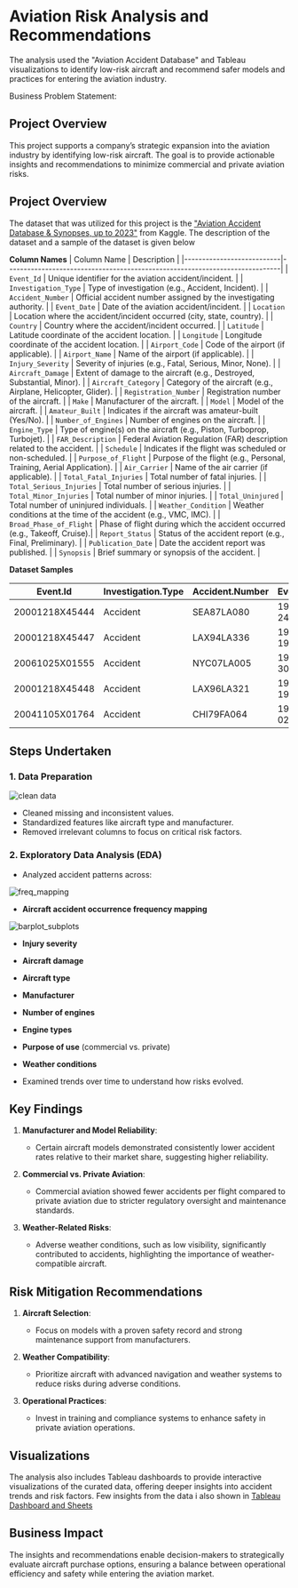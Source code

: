 # Aviation Risk Analysis and Recommendations

The analysis used the "Aviation Accident Database" and Tableau visualizations to identify low-risk aircraft and recommend safer models and practices for entering the aviation industry.

Business Problem Statement:


## Project Overview
This project supports a company’s strategic expansion into the aviation industry by identifying low-risk aircraft. The goal is to provide actionable insights and recommendations to minimize commercial and private aviation risks.

## Project Overview
The dataset that was utilized for this project is the ["Aviation Accident Database & Synopses, up to 2023"](https://www.kaggle.com/datasets/khsamaha/aviation-accident-database-synopses) from Kaggle. The description of the dataset and a sample of the dataset is given below

**Column Names**
| Column Name               | Description                                                                 |
|---------------------------|-----------------------------------------------------------------------------|
| `Event_Id`                | Unique identifier for the aviation accident/incident.                      |
| `Investigation_Type`      | Type of investigation (e.g., Accident, Incident).                          |
| `Accident_Number`         | Official accident number assigned by the investigating authority.          |
| `Event_Date`              | Date of the aviation accident/incident.                                    |
| `Location`                | Location where the accident/incident occurred (city, state, country).      |
| `Country`                 | Country where the accident/incident occurred.                              |
| `Latitude`                | Latitude coordinate of the accident location.                              |
| `Longitude`               | Longitude coordinate of the accident location.                             |
| `Airport_Code`            | Code of the airport (if applicable).                                       |
| `Airport_Name`            | Name of the airport (if applicable).                                       |
| `Injury_Severity`         | Severity of injuries (e.g., Fatal, Serious, Minor, None).                  |
| `Aircraft_Damage`         | Extent of damage to the aircraft (e.g., Destroyed, Substantial, Minor).    |
| `Aircraft_Category`       | Category of the aircraft (e.g., Airplane, Helicopter, Glider).             |
| `Registration_Number`     | Registration number of the aircraft.                                       |
| `Make`                    | Manufacturer of the aircraft.                                              |
| `Model`                   | Model of the aircraft.                                                     |
| `Amateur_Built`           | Indicates if the aircraft was amateur-built (Yes/No).                      |
| `Number_of_Engines`       | Number of engines on the aircraft.                                         |
| `Engine_Type`             | Type of engine(s) on the aircraft (e.g., Piston, Turboprop, Turbojet).     |
| `FAR_Description`         | Federal Aviation Regulation (FAR) description related to the accident.     |
| `Schedule`                | Indicates if the flight was scheduled or non-scheduled.                    |
| `Purpose_of_Flight`       | Purpose of the flight (e.g., Personal, Training, Aerial Application).      |
| `Air_Carrier`             | Name of the air carrier (if applicable).                                   |
| `Total_Fatal_Injuries`    | Total number of fatal injuries.                                            |
| `Total_Serious_Injuries`  | Total number of serious injuries.                                          |
| `Total_Minor_Injuries`    | Total number of minor injuries.                                            |
| `Total_Uninjured`         | Total number of uninjured individuals.                                     |
| `Weather_Condition`       | Weather conditions at the time of the accident (e.g., VMC, IMC).           |
| `Broad_Phase_of_Flight`   | Phase of flight during which the accident occurred (e.g., Takeoff, Cruise).|
| `Report_Status`           | Status of the accident report (e.g., Final, Preliminary).                  |
| `Publication_Date`        | Date the accident report was published.                                    |
| `Synopsis`                | Brief summary or synopsis of the accident.                                 |

**Dataset Samples**

| Event.Id         | Investigation.Type | Accident.Number | Event.Date  | Location          | Country       | Latitude  | Longitude  | Airport.Code | Airport.Name | Injury.Severity | Aircraft.Damage | Aircraft.Category | Registration.Number | Make  | Model | Amateur.Built | Number.of.Engines | Engine.Type | FAR.Description | Schedule | Purpose.of.Flight | Air.Carrier | Total.Fatal.Injuries | Total.Serious.Injuries | Total.Minor.Injuries | Total.Uninjured | Weather.Condition | Broad.Phase.of.Flight | Report.Status | Publication.Date | Synopsis |
|------------------|--------------------|-----------------|-------------|-------------------|---------------|-----------|------------|--------------|--------------|-----------------|-----------------|-------------------|---------------------|-------|-------|---------------|-------------------|-------------|-----------------|----------|-------------------|-------------|-----------------------|-------------------------|-----------------------|-----------------|-------------------|-----------------------|---------------|------------------|----------|
| 20001218X45444   | Accident           | SEA87LA080      | 1948-10-24  | MOOSE CREEK_ID    | United States | NaN       | NaN        | NaN          | NaN          | NaN             | NaN             | NaN               | NaN                 | NaN   | NaN   | NaN           | NaN               | NaN         | NaN             | NaN      | NaN               | NaN         | NaN                   | NaN                     | NaN                   | NaN             | NaN               | NaN                   | NaN           | NaN              | NaN      |
| 20001218X45447   | Accident           | LAX94LA336      | 1962-07-19  | BRIDGEPORT, CA    | United States | NaN       | NaN        | NaN          | NaN          | NaN             | NaN             | NaN               | NaN                 | NaN   | NaN   | NaN           | NaN               | NaN         | NaN             | NaN      | NaN               | NaN         | NaN                   | NaN                     | NaN                   | NaN             | NaN               | NaN                   | NaN           | NaN              | NaN      |
| 20061025X01555   | Accident           | NYC07LA005      | 1974-08-30  | Saltville, VA     | United States | 36.922223 | -81.878056 | NaN          | NaN          | NaN             | NaN             | NaN               | NaN                 | NaN   | NaN   | NaN           | NaN               | NaN         | NaN             | NaN      | NaN               | NaN         | NaN                   | NaN                     | NaN                   | NaN             | NaN               | NaN                   | NaN           | NaN              | NaN      |
| 20001218X45448   | Accident           | LAX96LA321      | 1977-06-19  | EURERA, CA        | United States | NaN       | NaN        | NaN          | NaN          | NaN             | NaN             | NaN               | NaN                 | NaN   | NaN   | NaN           | NaN               | NaN         | NaN             | NaN      | NaN               | NaN         | NaN                   | NaN                     | NaN                   | NaN             | NaN               | NaN                   | NaN           | NaN              | NaN      |
| 20041105X01764   | Accident           | CHI79FA064      | 1979-08-02  | Canton, OH        | United States | NaN       | NaN        | NaN          | NaN          | NaN             | NaN             | NaN               | NaN                 | NaN   | NaN   | NaN           | NaN               | NaN         | NaN             | NaN      | NaN               | NaN         | NaN                   | NaN                     | NaN                   | NaN             | NaN               | NaN                   | NaN           | NaN              | NaN      |

## Steps Undertaken

### 1. Data Preparation
![clean data](https://raw.githubusercontent.com/RezuwanHassan262/Aviation-Accident-Data-Analysis-and-Business-Recommendations/main/images/13.jpg) 
- Cleaned missing and inconsistent values.
- Standardized features like aircraft type and manufacturer.
- Removed irrelevant columns to focus on critical risk factors.

### 2. Exploratory Data Analysis (EDA)
- Analyzed accident patterns across:

![freq_mapping](https://raw.githubusercontent.com/RezuwanHassan262/Aviation-Accident-Data-Analysis-and-Business-Recommendations/main/images/1.png)

  - **Aircraft accident occurrence frequency mapping**

![barplot_subplots](https://raw.githubusercontent.com/RezuwanHassan262/Aviation-Accident-Data-Analysis-and-Business-Recommendations/main/images/2.png)
  
  - **Injury severity**
  - **Aircraft damage**
  - **Aircraft type**
  - **Manufacturer**
  - **Number of engines**
  - **Engine types**
  - **Purpose of use** (commercial vs. private)
  - **Weather conditions**
    
- Examined trends over time to understand how risks evolved.

## Key Findings
1. **Manufacturer and Model Reliability**:
   - Certain aircraft models demonstrated consistently lower accident rates relative to their market share, suggesting higher reliability.

2. **Commercial vs. Private Aviation**:
   - Commercial aviation showed fewer accidents per flight compared to private aviation due to stricter regulatory oversight and maintenance standards.

3. **Weather-Related Risks**:
   - Adverse weather conditions, such as low visibility, significantly contributed to accidents, highlighting the importance of weather-compatible aircraft.

## Risk Mitigation Recommendations
1. **Aircraft Selection**:
   - Focus on models with a proven safety record and strong maintenance support from manufacturers.

2. **Weather Compatibility**:
   - Prioritize aircraft with advanced navigation and weather systems to reduce risks during adverse conditions.

3. **Operational Practices**:
   - Invest in training and compliance systems to enhance safety in private aviation operations.

## Visualizations
The analysis also includes Tableau dashboards to provide interactive visualizations of the curated data, offering deeper insights into accident trends and risk factors. Few insights from the data i also shown in [Tableau Dashboard and Sheets](https://public.tableau.com/app/profile/md.reuzwan.hassan/viz/AviationAccidentDatabaseTableauDashboards/Dashboard1)

## Business Impact
The insights and recommendations enable decision-makers to strategically evaluate aircraft purchase options, ensuring a balance between operational efficiency and safety while entering the aviation market.

